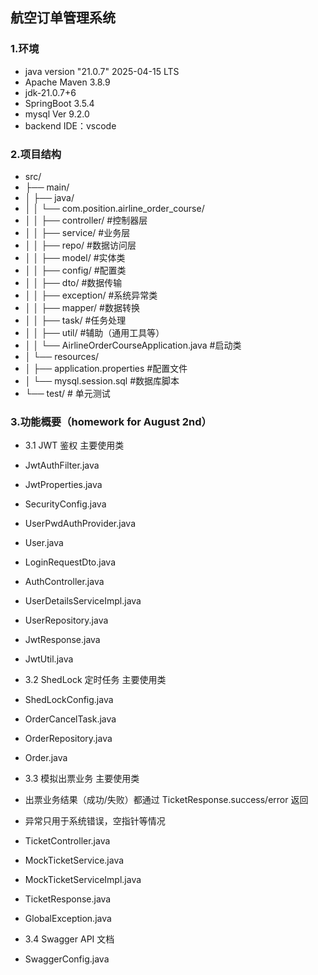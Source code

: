 ## 航空订单管理系统

### 1.环境

- java version "21.0.7" 2025-04-15 LTS
- Apache Maven 3.8.9
- jdk-21.0.7+6
- SpringBoot 3.5.4
- mysql Ver 9.2.0
- backend IDE：vscode

### 2.项目结构

- src/
- ├── main/
- │ ├── java/
- │ │ └── com.position.airline_order_course/
- │ │ ├── controller/ #控制器层
- │ │ ├── service/ #业务层
- │ │ ├── repo/ #数据访问层
- │ │ ├── model/ #实体类
- │ │ ├── config/ #配置类
- │ │ ├── dto/ #数据传输
- │ │ ├── exception/ #系统异常类
- │ │ ├── mapper/ #数据转换
- │ │ ├── task/ #任务处理
- │ │ ├── util/ #辅助（通用工具等）
- │ │ └── AirlineOrderCourseApplication.java #启动类
- │ └── resources/
- │ ├── application.properties #配置文件
- │ └── mysql.session.sql #数据库脚本
- └── test/ # 单元测试

### 3.功能概要（homework for August 2nd）

- 3.1 JWT 鉴权 主要使用类
- JwtAuthFilter.java
- JwtProperties.java
- SecurityConfig.java
- UserPwdAuthProvider.java
- User.java
- LoginRequestDto.java
- AuthController.java
- UserDetailsServiceImpl.java
- UserRepository.java
- JwtResponse.java
- JwtUtil.java

- 3.2 ShedLock 定时任务 主要使用类
- ShedLockConfig.java
- OrderCancelTask.java
- OrderRepository.java
- Order.java

- 3.3 模拟出票业务 主要使用类
- 出票业务结果（成功/失败）都通过 TicketResponse.success/error 返回
- 异常只用于系统错误，空指针等情况
- TicketController.java
- MockTicketService.java
- MockTicketServiceImpl.java
- TicketResponse.java
- GlobalException.java

- 3.4 Swagger API 文档
- SwaggerConfig.java
